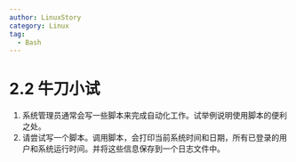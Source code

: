 ```yaml
---
author: LinuxStory
category: Linux
tag:
  - Bash
---
```

# 2.2 牛刀小试

1. 系统管理员通常会写一些脚本来完成自动化工作。试举例说明使用脚本的便利之处。
2. 请尝试写一个脚本。调用脚本，会打印当前系统时间和日期，所有已登录的用户和系统运行时间。并将这些信息保存到一个日志文件中。

